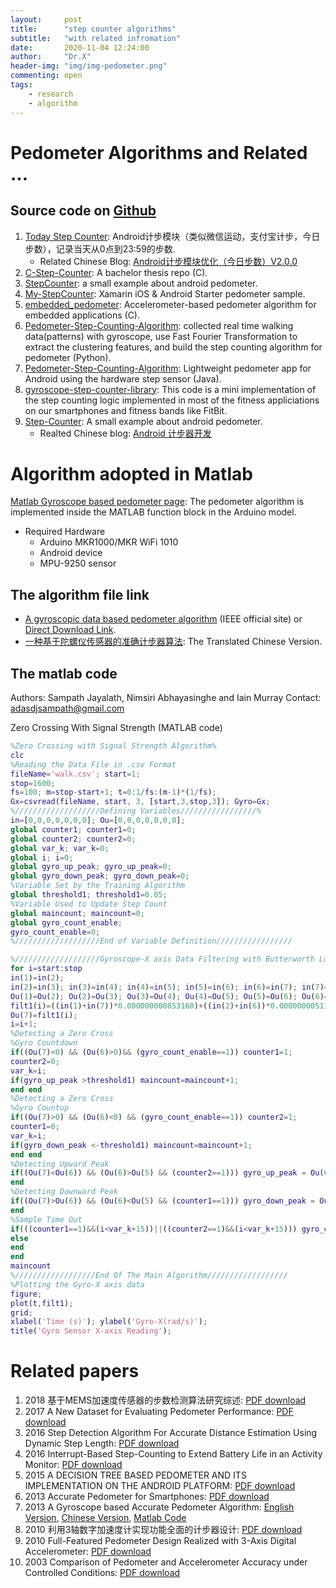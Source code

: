 ```yaml
---
layout:     post
title:      "step counter algorithms"
subtitle:   "with related infromation"
date:       2020-11-04 12:24:00
author:     "Dr.X"
header-img: "img/img-pedometer.png"
commenting: open
tags:
    - research
    - algorithm
---
```


<h1>Pedometer Algorithms and Related ...</h1>

<h2>Source code on <a href="http://github.com">Github</a></h2>

1. <a href="https://github.com/jiahongfei/TodayStepCounter">Today Step Counter</a>: Android计步模块（类似微信运动，支付宝计步，今日步数），记录当天从0点到23:59的步数.
    * Related Chinese Blog: <a href = "https://www.jianshu.com/p/1b53937150ad">Android计步模块优化（今日步数）V2.0.0</a>
2. <a href="https://github.com/MarcusNordstrom/C-Step-Counter">C-Step-Counter</a>: A bachelor thesis repo (C).
3. <a href="https://github.com/zhouguangfu09/StepCounter">StepCounter</a>: a small example about android pedometer.
4. <a href="https://github.com/MikeCodesDotNET/My-StepCounter">My-StepCounter</a>: Xamarin iOS & Android Starter pedometer sample.
5. <a href="https://github.com/nerajbobra/embedded_pedometer">embedded_pedometer</a>: Accelerometer-based pedometer algorithm for embedded applications (C).
6. <a href="https://github.com/ecruhue/Pedometer-Step-Counting-Algorithm">Pedometer-Step-Counting-Algorithm</a>: collected real time walking data(patterns) with gyroscope, use Fast Fourier Transformation to extract the clustering features, and build the step counting algorithm for pedometer (Python). 
7. <a href="https://github.com/ecruhue/Pedometer-Step-Counting-Algorithm">Pedometer-Step-Counting-Algorithm</a>: Lightweight pedometer app for Android using the hardware step sensor (Java).
8. <a href = "https://github.com/Akshayvs/gyroscope-step-counter-library">gyroscope-step-counter-library</a>: This code is a mini implementation of the step counting logic implemented in most of the fitness appliciations on our smartphones and fitness bands like FitBit.
9. <a href = "https://github.com/zhouguangfu09/StepCounter">Step-Counter</a>: A small example about android pedometer.
    * Realted Chinese blog: <a href ="https://blog.csdn.net/guang09080908/article/details/41411679">Android 计步器开发</a>


<h1>Algorithm adopted in Matlab</h1>

<a href ="https://ww2.mathworks.cn/help/supportpkg/arduino/ref/gyroscope-based-pedometer.html">Matlab Gyroscope based pedometer page</a>: The pedometer algorithm is implemented inside the MATLAB function block in the Arduino model.

- Required Hardware
    * Arduino MKR1000/MKR WiFi 1010
    * Android device
    * MPU-9250 sensor

<h2>The algorithm file link</h2>

- <a href = "https://ieeexplore.ieee.org/document/6553971">A gyroscopic data based pedometer algorithm</a> (IEEE official site) or <a href="https://yonghong.github.io/file/2013-A-Gyroscope-based-Accurate-Pedometer-Algorithm.pdf">Direct Download Link</a>.
- <a href = "https://blog.csdn.net/lean_siege_lion/article/details/40087379">一种基于陀螺仪传感器的准确计步器算法</a>: The Translated Chinese Version.

<h2> The matlab code</h2>

Authors: Sampath Jayalath, Nimsiri Abhayasinghe and Iain Murray Contact: <a href="mailto:adasdjsampath@gmail.com">adasdjsampath@gmail.com</a>

Zero Crossing With Signal Strength (MATLAB code)

```matlab
%Zero Crossing with Signal Strength Algorithm%
clc
%Reading the Data File in .csv Format
fileName='walk.csv'; start=1;
stop=1600;
fs=100; m=stop-start+1; t=0:1/fs:(m-1)*(1/fs);
Gx=csvread(fileName, start, 3, [start,3,stop,3]); Gyro=Gx;
%///////////////////Defining Variables/////////////////%
in=[0,0,0,0,0,0,0]; Ou=[0,0,0,0,0,0,0];
global counter1; counter1=0;
global counter2; counter2=0;
global var_k; var_k=0;
global i; i=0;
global gyro_up_peak; gyro_up_peak=0;
global gyro_down_peak; gyro_down_peak=0;
%Variable Set by the Training Algorithm
global threshold1; threshold1=0.05;
%Variable Used to Update Step Count
global maincount; maincount=0;
global gyro_count_enable;
gyro_count_enable=0;
%///////////////////End of Variable Definition/////////////////

%///////////////////Gyroscope-X axis Data Filtering with Butterworth Lowpass Filter at 2Hz/////////////////
for i=start:stop
in(1)=in(2);
in(2)=in(3); in(3)=in(4); in(4)=in(5); in(5)=in(6); in(6)=in(7); in(7)=Gyro(i);
Ou(1)=Ou(2); Ou(2)=Ou(3); Ou(3)=Ou(4); Ou(4)=Ou(5); Ou(5)=Ou(6); Ou(6)=Ou(7);
filt1(i)=((in(1)+in(7))*0.000000000853160)+((in(2)+in(6))*0.000000005118957 )+((in(3)+in(5))*0.000000012797393)+((in(4))*0.000000017063191 )+((Ou(1))*(- 0.7844171769))+((Ou(2))*(4.8969248914))+((Ou(3))*(- 12.7416173292))+((Ou(4))*(17.6873761799))+((Ou(5))*(- 13.8155108061))+((Ou(6))*(5.7572441862));
Ou(7)=filt1(i);
i=i+1;
%Detecting a Zero Cross
%Gyro Countdown
if((Ou(7)<0) && (Ou(6)>0)&& (gyro_count_enable==1)) counter1=1;
counter2=0;
var_k=i;
if(gyro_up_peak >threshold1) maincount=maincount+1;
end end
%Detecting a Zero Cross
%Gyro Countup
if((Ou(7)>0) && (Ou(6)<0) && (gyro_count_enable==1)) counter2=1;
counter1=0;
var_k=i;
if(gyro_down_peak <-threshold1) maincount=maincount+1;
end end
%Detecting Upward Peak
if((Ou(7)<Ou(6)) && (Ou(6)>Ou(5) && (counter2==1))) gyro_up_peak = Ou(6);
end
%Detecting Downward Peak
if((Ou(7)>Ou(6)) && (Ou(6)<Ou(5) && (counter1==1))) gyro_down_peak = Ou(6);
end
%Sample Time Out
if(((counter1==1)&&(i<var_k+15))||((counter2==1)&&(i<var_k+15))) gyro_count_enable=0
else
end
end
maincount
%//////////////////End Of The Main Algorithm//////////////////
%Plotting the Gyro-X axis data
figure;
plot(t,filt1);
grid;
xlabel('Time (s)'); ylabel('Gyro-X(rad/s)');
title('Gyro Sensor X-axis Reading');
```


<h1>Related papers</h1>

1. 2018 基于MEMS加速度传感器的步数检测算法研究综述: <a href="https://yonghong.github.io/file/2018基于MEMS加速度传感器的步数检测算法研究综述.pdf">PDF download</a>
2. 2017 A New Dataset for Evaluating Pedometer Performance: <a href="https://yonghong.github.io/file/22017-A-New-Dataset-for-Evaluating-Pedometer-Performance.pdf">PDF download</a>
3. 2016 Step Detection Algorithm For Accurate Distance Estimation Using Dynamic Step Length: <a href="https://yonghong.github.io/file/2016-Step-Detection-Algorithm-For-Accurate-Distance-Estimation-Using-Dynamic-Step-Length.pdf">PDF download</a>
4. 2016 Interrupt-Based Step-Counting to Extend Battery Life in an Activity Monitor: <a href="https://yonghong.github.io/file/2016-Interrupt-Based-Step-Counting-to-Extend-Battery-Life-in-an-Activity-Monitor.pdf">PDF download</a>
5. 2015 A DECISION TREE BASED PEDOMETER AND ITS IMPLEMENTATION ON THE ANDROID PLATFORM: <a href="../file/2015-A-DECISION-TREE-BASED-PEDOMETER-AND-ITS-IMPLEMENTATION-ON-THE-ANDROID-PLATFORM.pdf">PDF download</a>
6. 2013 Accurate Pedometer for Smartphones: <a href="https://yonghong.github.io/file/2013-Accurate-Pedometer-for-Smartphones.pdf">PDF download</a>
7. 2013 A Gyroscope based Accurate Pedometer Algorithm: <a href="https://yonghong.github.io/file/2013-A-Gyroscope-based-Accurate-Pedometer-Algorithm.pdf">English Version</a>, <a href="../file/2013-A-Gyroscope-Based-Accurate-Pedometer-Algorithm-Chinese-Version.pdf">Chinese Version</a>, <a href="https://yonghong.github.io/file/2013-A-Gyroscope-based-Accurate-Pedometer-Algorithm_MATLAB_File.pdf">Matlab Code</a>
8.  2010 利用3轴数字加速度计实现功能全面的计步器设计: <a href="https://yonghong.github.io/file/2010-利用3轴数字加速度计实现功能全面的计步器设计.pdf">PDF download</a>
9.  2010 Full-Featured Pedometer Design Realized with 3-Axis Digital Accelerometer: <a href="https://yonghong.github.io/file/2010-Full-Featured-Pedometer-Design-Realized-with-3-Axis-Digital-Accelerometer.pdf">PDF download</a>
10. 2003 Comparison of Pedometer and Accelerometer Accuracy under Controlled Conditions: <a href = "https://yonghong.github.io/file/2003-Comparison-of-Pedometer-and-Accelerometer-Accuracy-under-Controlled-Conditions.pdf">PDF download</a>

&emsp;&emsp;
<br/>